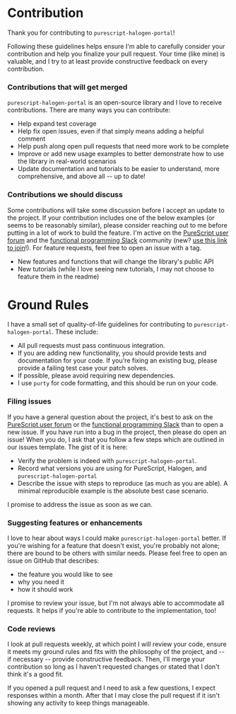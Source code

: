 # Contribution

Thank you for contributing to `purescript-halogen-portal`!

Following these guidelines helps ensure I'm able to carefully consider your contribution and help you finalize your pull request. Your time (like mine) is valuable, and I try to at least provide constructive feedback on every contribution.

### Contributions that will get merged 
`purescript-halogen-portal` is an open-source library and I love to receive contributions. There are many ways you can contribute:

* Help expand test coverage
* Help fix open issues, even if that simply means adding a helpful comment
* Help push along open pull requests that need more work to be complete
* Improve or add new usage examples to better demonstrate how to use the library in real-world scenarios
* Update documentation and tutorials to be easier to understand, more comprehensive, and above all -- up to date!

### Contributions we should discuss
Some contributions will take some discussion before I accept an update to the project. If your contribution includes one of the below examples (or seems to be reasonably similar), please consider reaching out to me before putting in a lot of work to build the feature. I'm active on the [PureScript user forum](https://discourse.purescript.org/) and the [functional programming Slack](https://functionalprogramming.slack.com/) community (new? [use this link to join](https://fpchat-invite.herokuapp.com/)!). For feature requests, feel free to open an issue with a tag.

* New features and functions that will change the library's public API
* New tutorials (while I love seeing new tutorials, I may not choose to feature them in the readme)

# Ground Rules

I have a small set of quality-of-life guidelines for contributing to `purescript-halogen-portal`. These include:

* All pull requests must pass continuous integration.
* If you are adding new functionality, you should provide tests and documentation for your code. If you're fixing an existing bug, please provide a failing test case your patch solves.
* If possible, please avoid requiring new dependencies.
* I use `purty` for code formatting, and this should be run on your code. 

### Filing issues
If you have a general question about the project, it's best to ask on the [PureScript user forum](https://discourse.purescript.org/) or the [functional programming Slack](https://functionalprogramming.slack.com/) than to open a new issue. If you have run into a bug in the project, then please do open an issue! When you do, I ask that you follow a few steps which are outlined in our issues template. The gist of it is here:

* Verify the problem is indeed with `purescript-halogen-portal`.
* Record what versions you are using for PureScript, Halogen, and `purescript-halogen-portal`
* Describe the issue with steps to reproduce (as much as you are able). A minimal reproducible example is the absolute best case scenario.

I promise to address the issue as soon as we can.

### Suggesting features or enhancements
I love to hear about ways I could make `purescript-halogen-portal` better. If you're wishing for a feature that doesn't exist, you're probably not alone; there are bound to be others with similar needs. Please feel free to open an issue on GitHub that describes:

* the feature you would like to see
* why you need it
* how it should work

I promise to review your issue, but I'm not always able to accommodate all requests. It helps if you're able to contribute to the implementation, too!

### Code reviews
I look at pull requests weekly, at which point I will review your code, ensure it meets my ground rules and fits with the philosophy of the project, and -- if necessary -- provide constructive feedback. Then, I'll merge your contribution so long as I haven't requested changes or stated that I don't think it's a good fit.

If you opened a pull request and I need to ask a few questions, I expect responses within a month. After that I may close the pull request if it isn't showing any activity to keep things manageable.
